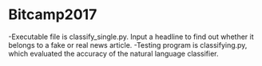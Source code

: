# Bitcamp2017
-Executable file is classify_single.py. Input a headline to find out whether it belongs to a fake or real news article.
-Testing program is classifying.py, which evaluated the accuracy of the natural language classifier.
